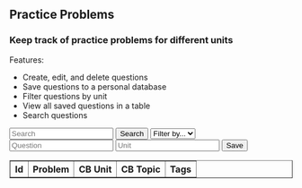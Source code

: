 <head>
	<script src="https://ajax.googleapis.com/ajax/libs/jquery/3.6.1/jquery.min.js"></script>
</head>

## Practice Problems

<h3>Keep track of practice problems for different units</h3>

Features:
- Create, edit, and delete questions
- Save questions to a personal database
- Filter questions by unit
- View all saved questions in a table
- Search questions

<!-- Create inputs for search and question -->

<input id="search" placeholder="Search">
<button onclick="search()">Search</button>
<select id="filter">
	<option>Filter by...</option>
	<option>unit</option>
</select>

<input id="question" placeholder="Question">
<input id="unit" placeholder="Unit">
<button onclick="save()">Save</button>


<!-- Create table to display question posts -->

<table id="practiceTable" border="1" style="border-collapse: collapse;">
		<tr>
				<th>Id</th>
				<th>Problem</th>
				<th>CB Unit</th>
				<th>CB Topic</th>
				<th>Tags</th>
		</tr>
</table>

<script>
  
  function problems() {
    const url = "https://hetvitrivedi.tk/api/problems/";

    fetch(url)
      .then(res => res.json())
      .then(data => {
        console.log(data);
        console.log(typeof data);
        console.log(JSON.stringify(data));

		for (let i = 0; i < data.length; i++) {
			let tableRow = document.createElement("tr");
			let idCell = document.createElement("td");
			idCell.innerText = i; // other fields are data[i].problem, etc.
			tableRow.appendChild(idCell);
			let problemCell = document.createElement("td");
			problemCell.innerText = data[i].problem;
			tableRow.appendChild(problemCell);
			let unitCell = document.createElement("td");
			unitCell.innerText = data[i].unit;
			tableRow.appendChild(unitCell);
			let topicCell = document.createElement("td");
			topicCell.innerText = data[i].topic;
			tableRow.appendChild(topicCell);
			let tagsCell = document.createElement("td");
			tagsCell.innerText = data[i].tags;
			tableRow.appendChild(tagsCell);

			document.getElementById("practiceTable").appendChild(tableRow);
		}

        // document.getElementById("result").innerHTML = JSON.stringify(data);

        // var result = document.getElementById("result");
        // // for (var i = 0; i < data.length; i++) {
        // //   result.appendChild(document.createTextNode(data));
        // // }
        // // document.getElementById("answer").innerHTML = data.name;

        // for (var prop in data) {
        //   if (Object.prototype.hasOwnProperty.call(data, prop)) {
        //     result.appendChild(document.createTextNode(data.prop));
        //   }
        // }
      })
      
}
</script>